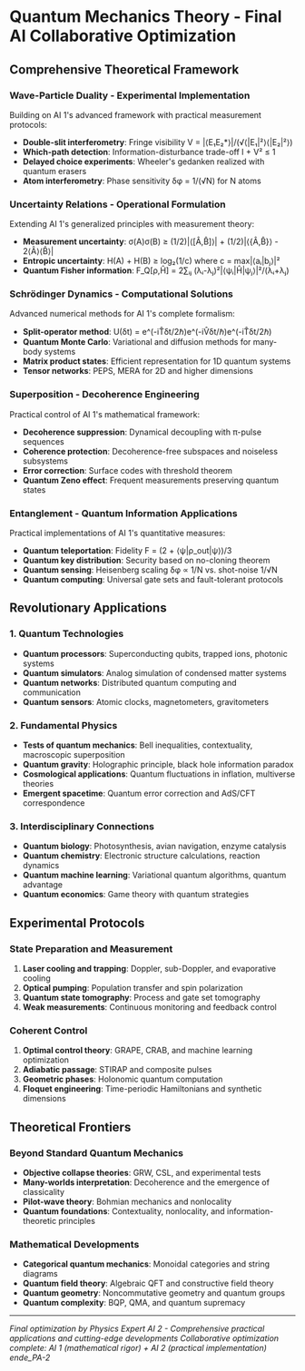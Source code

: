 # Quantum Mechanics Theory - Final AI Collaborative Optimization

## Comprehensive Theoretical Framework

### Wave-Particle Duality - Experimental Implementation
Building on AI 1's advanced framework with practical measurement protocols:
- **Double-slit interferometry**: Fringe visibility V = |⟨E₁E₂*⟩|/(√⟨|E₁|²⟩⟨|E₂|²⟩)
- **Which-path detection**: Information-disturbance trade-off I + V² ≤ 1
- **Delayed choice experiments**: Wheeler's gedanken realized with quantum erasers
- **Atom interferometry**: Phase sensitivity δφ = 1/(√N) for N atoms

### Uncertainty Relations - Operational Formulation
Extending AI 1's generalized principles with measurement theory:
- **Measurement uncertainty**: σ(A)σ(B) ≥ (1/2)|⟨[Â,B̂]⟩| + (1/2)|⟨{Â,B̂}⟩ - 2⟨Â⟩⟨B̂⟩|
- **Entropic uncertainty**: H(A) + H(B) ≥ log₂(1/c) where c = max|⟨aᵢ|bⱼ⟩|²
- **Quantum Fisher information**: F_Q[ρ,Ĥ] = 2∑ᵢⱼ (λᵢ-λⱼ)²|⟨ψᵢ|Ĥ|ψⱼ⟩|²/(λᵢ+λⱼ)

### Schrödinger Dynamics - Computational Solutions
Advanced numerical methods for AI 1's complete formalism:
- **Split-operator method**: U(δt) = e^(-iT̂δt/2ℏ)e^(-iV̂δt/ℏ)e^(-iT̂δt/2ℏ)
- **Quantum Monte Carlo**: Variational and diffusion methods for many-body systems
- **Matrix product states**: Efficient representation for 1D quantum systems
- **Tensor networks**: PEPS, MERA for 2D and higher dimensions

### Superposition - Decoherence Engineering
Practical control of AI 1's mathematical framework:
- **Decoherence suppression**: Dynamical decoupling with π-pulse sequences
- **Coherence protection**: Decoherence-free subspaces and noiseless subsystems
- **Error correction**: Surface codes with threshold theorem
- **Quantum Zeno effect**: Frequent measurements preserving quantum states

### Entanglement - Quantum Information Applications
Practical implementations of AI 1's quantitative measures:
- **Quantum teleportation**: Fidelity F = (2 + ⟨ψ|ρ_out|ψ⟩)/3
- **Quantum key distribution**: Security based on no-cloning theorem
- **Quantum sensing**: Heisenberg scaling δφ ∝ 1/N vs. shot-noise 1/√N
- **Quantum computing**: Universal gate sets and fault-tolerant protocols

## Revolutionary Applications

### 1. Quantum Technologies
- **Quantum processors**: Superconducting qubits, trapped ions, photonic systems
- **Quantum simulators**: Analog simulation of condensed matter systems
- **Quantum networks**: Distributed quantum computing and communication
- **Quantum sensors**: Atomic clocks, magnetometers, gravitometers

### 2. Fundamental Physics
- **Tests of quantum mechanics**: Bell inequalities, contextuality, macroscopic superposition
- **Quantum gravity**: Holographic principle, black hole information paradox
- **Cosmological applications**: Quantum fluctuations in inflation, multiverse theories
- **Emergent spacetime**: Quantum error correction and AdS/CFT correspondence

### 3. Interdisciplinary Connections
- **Quantum biology**: Photosynthesis, avian navigation, enzyme catalysis
- **Quantum chemistry**: Electronic structure calculations, reaction dynamics
- **Quantum machine learning**: Variational quantum algorithms, quantum advantage
- **Quantum economics**: Game theory with quantum strategies

## Experimental Protocols

### State Preparation and Measurement
1. **Laser cooling and trapping**: Doppler, sub-Doppler, and evaporative cooling
2. **Optical pumping**: Population transfer and spin polarization
3. **Quantum state tomography**: Process and gate set tomography
4. **Weak measurements**: Continuous monitoring and feedback control

### Coherent Control
1. **Optimal control theory**: GRAPE, CRAB, and machine learning optimization
2. **Adiabatic passage**: STIRAP and composite pulses
3. **Geometric phases**: Holonomic quantum computation
4. **Floquet engineering**: Time-periodic Hamiltonians and synthetic dimensions

## Theoretical Frontiers

### Beyond Standard Quantum Mechanics
- **Objective collapse theories**: GRW, CSL, and experimental tests
- **Many-worlds interpretation**: Decoherence and the emergence of classicality
- **Pilot-wave theory**: Bohmian mechanics and nonlocality
- **Quantum foundations**: Contextuality, nonlocality, and information-theoretic principles

### Mathematical Developments
- **Categorical quantum mechanics**: Monoidal categories and string diagrams
- **Quantum field theory**: Algebraic QFT and constructive field theory
- **Quantum geometry**: Noncommutative geometry and quantum groups
- **Quantum complexity**: BQP, QMA, and quantum supremacy

---
*Final optimization by Physics Expert AI 2 - Comprehensive practical applications and cutting-edge developments*
*Collaborative optimization complete: AI 1 (mathematical rigor) + AI 2 (practical implementation)*
_ende_PA-2_